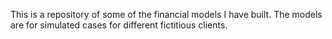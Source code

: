 This is a repository of some of the financial models I have built.
The models are for simulated cases for different fictitious clients.
